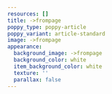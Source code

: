 ```yaml
---
resources: []
title: ->frompage
poppy_type: poppy-article
poppy_variant: article-standard
image: ->frompage
appearance:
  background_image: ->frompage
  background_color: white
  item_background_color: white
  texture: ''
  parallax: false
---
```

